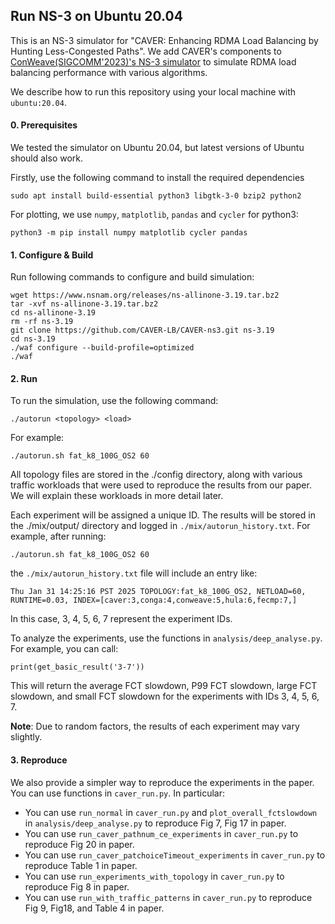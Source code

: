 ## Run NS-3 on Ubuntu 20.04

This is an NS-3 simulator for "CAVER: Enhancing RDMA Load Balancing by Hunting Less-Congested Paths". We add CAVER's components to  [ConWeave(SIGCOMM'2023)'s NS-3 simulator](https://github.com/conweave-project/conweave-ns3) to simulate RDMA load balancing performance with various algorithms.

We describe how to run this repository using your local machine with `ubuntu:20.04`.

#### 0. Prerequisites

We tested the simulator on Ubuntu 20.04, but latest versions of Ubuntu should also work. 

Firstly, use the following command to install the required dependencies

```
sudo apt install build-essential python3 libgtk-3-0 bzip2 python2
```

For plotting, we use `numpy`, `matplotlib`, `pandas` and `cycler` for python3:

```
python3 -m pip install numpy matplotlib cycler pandas
```

#### 1. Configure & Build
Run following commands to configure and build simulation:
```
wget https://www.nsnam.org/releases/ns-allinone-3.19.tar.bz2
tar -xvf ns-allinone-3.19.tar.bz2
cd ns-allinone-3.19
rm -rf ns-3.19
git clone https://github.com/CAVER-LB/CAVER-ns3.git ns-3.19
cd ns-3.19
./waf configure --build-profile=optimized
./waf
```

#### 2. Run

To run the simulation, use the following command:

```
./autorun <topology> <load>
```

For example:

```
./autorun.sh fat_k8_100G_OS2 60
```

All topology files are stored in the ./config directory, along with various traffic workloads that were used to reproduce the results from our paper. We will explain these workloads in more detail later.

Each experiment will be assigned a unique ID. The results will be stored in the ./mix/output/ directory and logged in `./mix/autorun_history.txt`. For example, after running:

```
./autorun.sh fat_k8_100G_OS2 60
```

the `./mix/autorun_history.txt` file will include an entry like:

```
Thu Jan 31 14:25:16 PST 2025 TOPOLOGY:fat_k8_100G_OS2, NETLOAD=60, RUNTIME=0.03, INDEX=[caver:3,conga:4,conweave:5,hula:6,fecmp:7,]
```

In this case, 3, 4, 5, 6, 7 represent the experiment IDs.

To analyze the experiments, use the functions in `analysis/deep_analyse.py`. For example, you can call:

```
print(get_basic_result('3-7'))
```

This will return the average FCT slowdown, P99 FCT slowdown, large FCT slowdown, and small FCT slowdown for the experiments with IDs 3, 4, 5, 6, 7.

**Note**: Due to random factors, the results of each experiment may vary slightly.

#### 3. Reproduce

We also provide a simpler way to reproduce the experiments in the paper. You can use functions in `caver_run.py`. In particular:

- You can use `run_normal` in `caver_run.py` and `plot_overall_fctslowdown` in `analysis/deep_analyse.py` to reproduce Fig 7, Fig 17 in paper.
- You can use `run_caver_pathnum_ce_experiments` in `caver_run.py` to reproduce Fig 20 in paper.
- You can use `run_caver_patchoiceTimeout_experiments` in `caver_run.py` to reproduce Table 1 in paper.
- You can use `run_experiments_with_topology` in `caver_run.py` to reproduce Fig 8 in paper.
- You can use `run_with_traffic_patterns` in `caver_run.py` to reproduce Fig 9, Fig18, and Table 4 in paper.

